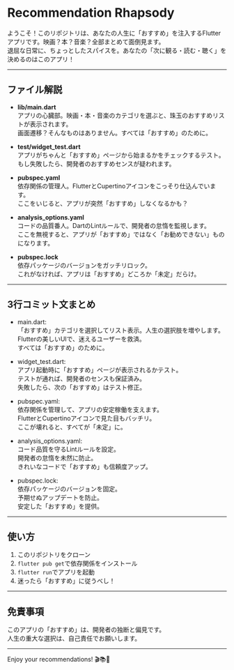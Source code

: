 
# Recommendation Rhapsody

ようこそ！このリポジトリは、あなたの人生に「おすすめ」を注入するFlutterアプリです。映画？本？音楽？全部まとめて面倒見ます。  
退屈な日常に、ちょっとしたスパイスを。あなたの「次に観る・読む・聴く」を決めるのはこのアプリ！

---

## ファイル解説

- **lib/main.dart**  
	アプリの心臓部。映画・本・音楽のカテゴリを選ぶと、珠玉のおすすめリストが表示されます。  
	画面遷移？そんなものはありません。すべては「おすすめ」のために。

- **test/widget_test.dart**  
	アプリがちゃんと「おすすめ」ページから始まるかをチェックするテスト。  
	もし失敗したら、開発者のおすすめセンスが疑われます。

- **pubspec.yaml**  
	依存関係の管理人。FlutterとCupertinoアイコンをこっそり仕込んでいます。  
	ここをいじると、アプリが突然「おすすめ」しなくなるかも？

- **analysis_options.yaml**  
	コードの品質番人。DartのLintルールで、開発者の怠惰を監視します。  
	ここを無視すると、アプリが「おすすめ」ではなく「お勧めできない」ものになります。

- **pubspec.lock**  
	依存パッケージのバージョンをガッチリロック。  
	これがなければ、アプリは「おすすめ」どころか「未定」だらけ。

---

## 3行コミット文まとめ

- main.dart:  
	「おすすめ」カテゴリを選択してリスト表示。人生の選択肢を増やします。  
	Flutterの美しいUIで、迷えるユーザーを救済。  
	すべては「おすすめ」のために。

- widget_test.dart:  
	アプリ起動時に「おすすめ」ページが表示されるかテスト。  
	テストが通れば、開発者のセンスも保証済み。  
	失敗したら、次の「おすすめ」はテスト修正。

- pubspec.yaml:  
	依存関係を管理して、アプリの安定稼働を支えます。  
	FlutterとCupertinoアイコンで見た目もバッチリ。  
	ここが壊れると、すべてが「未定」に。

- analysis_options.yaml:  
	コード品質を守るLintルールを設定。  
	開発者の怠惰を未然に防止。  
	きれいなコードで「おすすめ」も信頼度アップ。

- pubspec.lock:  
	依存パッケージのバージョンを固定。  
	予期せぬアップデートを防止。  
	安定した「おすすめ」を提供。

---

## 使い方

1. このリポジトリをクローン
2. `flutter pub get`で依存関係をインストール
3. `flutter run`でアプリを起動
4. 迷ったら「おすすめ」に従うべし！

---

## 免責事項

このアプリの「おすすめ」は、開発者の独断と偏見です。  
人生の重大な選択は、自己責任でお願いします。

---

Enjoy your recommendations! 🎬📚🎵
